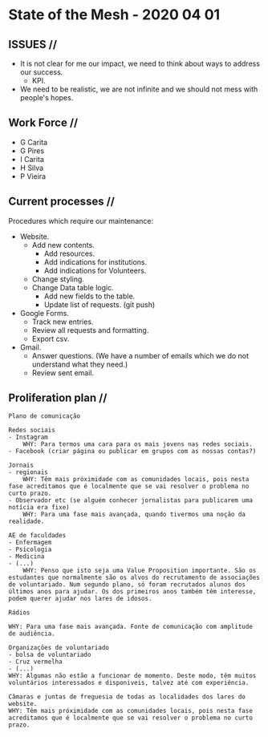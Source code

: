# State of the Mesh - 2020 04 01

## ISSUES //
* It is not clear for me our impact, we need to think about ways to address our success.
  * KPI.
* We need to be realistic, we are not infinite and we should not mess with people's hopes.

## Work Force //
* G Carita
* G Pires
* I Carita
* H Silva
* P Vieira

## Current processes //
Procedures which require our maintenance:
* Website.
  * Add new contents.
    * Add resources.
    * Add indications for institutions.
    * Add indications for Volunteers.
  * Change styling.
  * Change Data table logic.
    * Add new fields to the table.
    * Update list of requests. (git push)
* Google Forms.
  * Track new entries.
  * Review all requests and formatting.
  * Export csv.
* Gmail.
  * Answer questions. (We have a number of emails which we do not understand what they need.)
  * Review sent email.

## Proliferation plan //
```
Plano de comunicação

Redes sociais
- Instagram
	WHY: Para termos uma cara para os mais jovens nas redes sociais.
- Facebook (criar página ou publicar em grupos com as nossas contas?)   

Jornais
- regionais
	WHY: Têm mais próximidade com as comunidades locais, pois nesta fase acreditamos que é localmente que se vai resolver o problema no curto prazo.
- Observador etc (se alguém conhecer jornalistas para publicarem uma notícia era fixe)
	WHY: Para uma fase mais avançada, quando tivermos uma noção da realidade.

AE de faculdades
- Enfermagem
- Psicologia
- Medicina
- (...)
	WHY: Penso que isto seja uma Value Proposition importante. São os estudantes que normalmente são os alvos do recrutamento de associações de voluntariado. Num segundo plano, só foram recrutados alunos dos últimos anos para ajudar. Os dos primeiros anos também têm interesse, podem querer ajudar nos lares de idosos.

Rádios

WHY: Para uma fase mais avançada. Fonte de comunicação com amplitude de audiência.

Organizações de voluntariado
- bolsa de voluntariado
- Cruz vermelha
- (...)
WHY: Algumas não estão a funcionar de momento. Deste modo, têm muitos voluntários interessados e disponiveis, talvez até com experiência.

Câmaras e juntas de freguesia de todas as localidades dos lares do website.
WHY: Têm mais próximidade com as comunidades locais, pois nesta fase acreditamos que é localmente que se vai resolver o problema no curto prazo.
```
